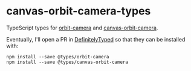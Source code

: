 # canvas-orbit-camera-types

TypeScript types for [orbit-camera](https://github.com/mikolalysenko/orbit-camera) and [canvas-orbit-camera](https://github.com/hughsk/canvas-orbit-camera).

Eventually, I'll open a PR in [DefinitelyTyped](https://github.com/DefinitelyTyped/DefinitelyTyped) so that they can be installed with:

```
npm install --save @types/orbit-camera
npm install --save @types/canvas-orbit-camera
```
